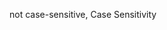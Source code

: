not case-sensitive, Case Sensitivity

<script> element, Client-Side JavaScript

scripting document content, Client-Side JavaScript

String class methods, HTML Methods

strings, single- and double-quoted, String Literals

using JavaScript to script content, Client-Side JavaScript

<html> elements, manifest attribute, The Application Cache Manifest

HTML forms, HTML Forms, Select and Option Elements, HTML Forms, Selecting Forms and Form Elements, Form and Element Properties, Form and Element Event Handlers, Push Buttons, Toggle Buttons, Text Fields, Select and Option Elements, Form events, HTML5 Events, Handler Return Value, Form-encoded requests, HTTP Progress Events, Getting and Setting HTML Form Values, Form, Event Handlers, FormControl, FormControl, FormData, FormValidity, HTMLFormControlsCollection

elements, HTML Forms

events, Form events

form and element event handlers, Form and Element Event Handlers

form and element properties, Form and Element Properties

Form objects, Form, Event Handlers

form-encoded HTTP requests, Form-encoded requests, HTTP Progress Events

FormControl objects, FormControl, FormControl

FormData objects, FormData

FormValidity objects, FormValidity

getting and setting values, Getting and Setting HTML Form Values

handler return value, preventing invalid input, Handler Return Value

HTMLFormControlsCollection object, HTMLFormControlsCollection

new features in HTML5, HTML5 Events

push buttons, Push Buttons

select and option elements, Select and Option Elements

selecting forms and form elements, Selecting Forms and Form Elements

text fields, Text Fields

toggle buttons, Toggle Buttons

html( ) method, jQuery, Getting and Setting Element Content

HTML5, JavaScript in Web Applications, Client-Side JavaScript Threading Model, Cross-Site Scripting, Relationships Between Frames, JavaScript in Interacting Windows, Selecting Elements by CSS Class, Dataset Attributes, Element Content As HTML, Element Content As HTML, Text Fields, Editable Content, Scripting CSS Classes, HTML5 Events, Setting Event Handler Attributes, Document Load Events, Drag and Drop Events, Getting and Setting CSS Classes, Client-Side Storage, Application Storage and Offline Webapps, SVG: Scalable Vector Graphics, HTML5 APIs, Web Sockets, Geolocation, History Management, History Management, Cross-Origin Messaging, Cross-Origin Messaging, Web Workers, Web Workers, Typed Arrays and ArrayBuffers, Typed Arrays and ArrayBuffers, Typed Arrays and ArrayBuffers, Blobs, Reading Blobs, The Filesystem API, Client-Side Databases, Client-Side Databases, Web Sockets, Web Sockets, Web Sockets

APIs for web applications, JavaScript in Web Applications

application cache, Application Storage and Offline Webapps

Blobs, Blobs, Reading Blobs

classList property, Scripting CSS Classes, Getting and Setting CSS Classes

client-side databases, Client-Side Databases, Web Sockets

cross-origin messaging, Cross-Origin Messaging, Web Workers

dataset attributes and dataset property, Dataset Attributes

DOMContentLoaded event, Document Load Events

drag and drop (DnD) API, Drag and Drop Events

editing commands, Editable Content

event handlers directed at browser as a whole, Setting Event Handler Attributes

events, HTML5 Events

Filesystem API, The Filesystem API, Client-Side Databases

frames property as self-referential property, Relationships Between Frames

Geolocation API, Geolocation, History Management

getElementsByClassName( ) method, Selecting Elements by CSS Class

history management, History Management, Cross-Origin Messaging

innerHTML and outerHTML properties, Element Content As HTML

insertAdjacentHTML( ) method, Element Content As HTML

Offline Web Applications API, Client-Side Storage

placeholder attribute, text fields, Text Fields

sandbox attribute for <iframe> element, Cross-Site Scripting

SVG markup appearing directly in HTML files, SVG: Scalable Vector Graphics

typed arrays and ArrayBuffers, Typed Arrays and ArrayBuffers, Typed Arrays and ArrayBuffers

「web workers」, Client-Side JavaScript Threading Model

Web Workers specification, Web Workers, Typed Arrays and ArrayBuffers

WebSocket API, Web Sockets, Web Sockets

WindowProxy object, JavaScript in Interacting Windows

HTMLCollection object, Selecting Elements by Type, Selecting Elements by Type, Selecting Forms and Form Elements, HTMLCollection

form elements, Selecting Forms and Form Elements

overview of, Selecting Elements by Type

HTMLDocument object, Overview of the DOM, Selecting Elements by Name, Selecting Elements by Type

(see also Document object)

getElementsByName( ) method, Selecting Elements by Name

images, forms, and links properties, Selecting Elements by Type

HTMLElement object, Script Type, Document Elements As Window Properties, Overview of the DOM, HTML Attributes As Element Properties

(see also Element object)

properties mirroring HTML attributes of elements, HTML Attributes As Element Properties

representing HTML elements in documents, Document Elements As Window Properties

text property, Script Type

htmlFor property, Properties, Properties

Label object, Properties

Output object, Properties

HTMLOptionsCollection object, HTMLOptionsCollection

HTTP, Node Example: HTTP Server, Node Example: HTTP Client Utilities Module, Node Example: HTTP Client Utilities Module, Node Example: HTTP Client Utilities Module, HTML Attributes As Element Properties, Scripted HTTP, Comet with Server-Sent Events, Using XMLHttpRequest, HTTP by <script>: JSONP, HTTP by <script>: JSONP, Comet with Server-Sent Events, Comet with Server-Sent Events, Comet with Server-Sent Events, Web Sockets

attributes of HTML elements, HTML Attributes As Element Properties

client utilities module in Node (example), Node Example: HTTP Client Utilities Module, Node Example: HTTP Client Utilities Module

HTTP server in Node (example), Node Example: HTTP Server, Node Example: HTTP Client Utilities Module

scripted, Scripted HTTP, Comet with Server-Sent Events, Using XMLHttpRequest, HTTP by <script>: JSONP, HTTP by <script>: JSONP, Comet with Server-Sent Events, Comet with Server-Sent Events, Comet with Server-Sent Events

using <script> elements, HTTP by <script>: JSONP, Comet with Server-Sent Events

using Comet with Server-Sent Events, Comet with Server-Sent Events, Comet with Server-Sent Events

using XMLHttpRequest, Using XMLHttpRequest, HTTP by <script>: JSONP

HTTP methods, Specifying the Request

hyperlinks, JavaScript in URLs, Bookmarklets, Push Buttons, Link

bookmarking destination of, Bookmarklets

Link objects, Link

onclick event handler, Push Buttons

hyphenated attribute names, Dataset Attributes

I

i (case-insensitive matching) in regular expressions, Flags

I/O, Asynchronous I/O with Node, Node Example: HTTP Client Utilities Module, Node Example: HTTP Server, Node Example: HTTP Client Utilities Module, Node Example: HTTP Client Utilities Module, Node Example: HTTP Client Utilities Module

asynchronous, scripting with Node, Asynchronous I/O with Node, Node Example: HTTP Client Utilities Module, Node Example: HTTP Server, Node Example: HTTP Client Utilities Module, Node Example: HTTP Client Utilities Module, Node Example: HTTP Client Utilities Module

HTTP client (example), Node Example: HTTP Client Utilities Module, Node Example: HTTP Client Utilities Module

HTTP server (example), Node Example: HTTP Server, Node Example: HTTP Client Utilities Module

id attribute, HTML elements, Document Elements As Window Properties

id property, Element object, Properties

IDBRange object, Client-Side Databases

identifiers, Whitespace, Line Breaks, and Format Control Characters, Identifiers and Reserved Words, Property Access Expressions, Labeled Statements

defined, Identifiers and Reserved Words

format control characters and, Whitespace, Line Breaks, and Format Control Characters

in labeled statements, Labeled Statements

in property access expressions, Property Access Expressions

identity operator, Equality and Inequality Operators (see operators; strict equality operator)

if statements, if, if, else if, Array Comprehensions

in array comprehensions, Array Comprehensions

in else if statements, else if

nested, with else clauses, if

<iframe> elements, The Same-Origin Policy, Cross-Site Scripting, Browsing History, Browsing History, Document Elements As Window Properties, Multiple Windows and Frames, Opening and Closing Windows, Closing windows, Relationships Between Frames, Selecting Elements by Name, Editable Content, Scripted HTTP, Using a selection as context

Ajax transport with, Scripted HTTP

browsing history and, Browsing History

contentWindow property, Relationships Between Frames

deleting to close frames, Closing windows

document properties for, referring to Window object, Selecting Elements by Name

making document editable in, Editable Content

name attribute, Opening and Closing Windows

nested documents in HTML documents, Multiple Windows and Frames

returning contents of, Using a selection as context

sandbox attribute in HTML5, Cross-Site Scripting

using in history management, Browsing History

with name and id attribute, becoming value of global variable, Document Elements As Window Properties

IFrame object, IFrame

ignoreCase property, RegExp object, RegExp Properties, RegExp.ignoreCase

ImageData object, Pixel Manipulation

ImageData objects, Web Worker Examples, Typed Arrays and ArrayBuffers, ImageData createImageData(ImageData imagedata) , void putImageData(ImageData imagedata, double dx, dy, [sx, sy, sw, sh]) , ImageData

copying onto the canvas, void putImageData(ImageData imagedata, double dx, dy, [sx, sy, sw, sh])

creating, ImageData createImageData(ImageData imagedata)

data property, array of bytes, Typed Arrays and ArrayBuffers

passing to worker via postMessage( ), Web Worker Examples

images, Scripting Images, Unobtrusive Image Rollovers, Images, Images, Images, Web Worker Examples, Blob URLs, Drawing images, Image

displaying dropped image files with Blob URLs, Blob URLs

drawing in canvas, Images, Images, Drawing images

extracting canvas content as, Images

Image object, Image

scripting, Scripting Images

unobtrusive image rollovers, Unobtrusive Image Rollovers

Web Worker for image processing (example), Web Worker Examples

images property, HTMLDocument object, Selecting Elements by Type

<img> elements, Scripted HTTP, Scripting Images, SVG: Scalable Vector Graphics

Ajax transport and, Scripted HTTP

displaying SVG images, SVG: Scalable Vector Graphics

immutable classes, defining, Defining Immutable Classes, Encapsulating Object State

immutable objects, The extensible Attribute, Object.freeze(), Arguments

immutable types, Types, Values, and Variables

implementation property, Document, Properties

importNode( ), Document object, Creating Nodes, Node importNode(Node node, boolean deep)

importScripts( ), WorkerGlobalScope object, Worker Scope, void importScripts(string urls...)

in operator, Operator Overview, The in Operator, Testing Properties

testing for inherited or noninherited properties, Testing Properties

inArray( ) method, Utility Functions

increment expression (for loops), for

indeterminate property, Input object, Properties

index property, Option object, Properties

index( ) method, jQuery, Queries and Query Results

IndexedDB API, Client-Side Storage, Client-Side Databases, Web Sockets, Client-Side Databases, Web Sockets

database of U.S. postal codes (example), Client-Side Databases, Web Sockets

indexes, Text, Arrays, Reading and Writing Array Elements, indexOf() and lastIndexOf()

array, Arrays, Reading and Writing Array Elements, indexOf() and lastIndexOf()

indexOf ( ) and lastIndexOf ( ) methods, indexOf() and lastIndexOf()

object property names versus, Reading and Writing Array Elements

zero-based, string and array, Text

indexOf( ) method, indexOf() and lastIndexOf(), Arguments, String.indexOf()

Array object, indexOf() and lastIndexOf(), Arguments

String object, String.indexOf()

inequality operators, Equality and Inequality Operators (see ! (exclamation mark), under Symbols)

infinite loops, for

Infinity property, Description

infinity values, Arithmetic in JavaScript

info( ) method, Console object, void info(any message...)

inheritance, Object.create(), Inheritance, Enumerating Properties, Property Getters and Setters, Classes and Prototypes, Classes and Constructors, Defining a Subclass, Composition Versus Subclassing

accessor properties, Property Getters and Setters

classes and prototypes, Classes and Prototypes

creating new object that inherits from prototype, Object.create()

enumeration of properties and, Enumerating Properties

favoring composition over, in object-oriented design, Composition Versus Subclassing

object properties, Inheritance

prototype constructor as prototype for new object, Classes and Constructors

subclasses, Defining a Subclass

inherited properties, Objects

initEvent( ) method, Event object, void initEvent(string type, boolean bubbles, boolean cancelable)

initialize expression (for loops), for

initializer expressions, Core JavaScript, Object and Array Initializers

initialTime, MediaElement object, Controlling Media Playback, Properties

inline styles, scripting, Scripting Inline Styles, CSS Animations, CSS Animations, CSS Animations, Querying Computed Styles

CSS animations, CSS Animations, CSS Animations

setting while querying computed styles, Querying Computed Styles

innerHeight and innerWidth properties, Window object, Properties

innerHTML property, Element object, Element Content As HTML, Removing and Replacing Nodes, Using DocumentFragments, The document.write() Method, Getting and Setting Element Content, Properties

streaming API for, The document.write() Method

use in jQuery to get element content, Getting and Setting Element Content

using to implement outerHTML, Removing and Replacing Nodes

innerText property, Element object, Element Content As Plain Text

innerWidth( ) and innerHeight( ) methods, jQuery, Getting and Setting Element Geometry

<input> elements, buttons defined as, Push Buttons, Uploading a file

file uploads with, Uploading a file

input events, Types of Events, Form events

device-dependent and -independent, Types of Events

triggered on text input form elements, Form events

Input object, Input, Properties, Methods

methods, Methods

properties, Properties

input variable, Document Elements As Window Properties

inputMethod, Event object, DOM Events, Text Events, Proposed Properties

insertAdjacentHTML( ), Element object, Element Content As HTML, Using DocumentFragments, void insertAdjacentHTML(string position, string text)

implementing using innerHTML and DocumentFragment, Using DocumentFragments

insertAfter( ) method, jQuery, Inserting and Replacing Elements

insertBefore( ) method, jQuery, Inserting and Replacing Elements

insertBefore( ) method, Node object, Inserting Nodes, Node insertBefore(Node newChild, Node refChild)

insertCell( ) method, TableRow object, Element insertCell([long index])

insertData( ) method, Methods, void insertData(unsigned long offset, string text)

Comment node, Methods

Text node, void insertData(unsigned long offset, string text)

insertion and deletion methods in jQuery, jQuery Insertion and Deletion Methods

insertRow( ) method, TableRow insertRow([long index]) , TableRow insertRow([long index])

Table object, TableRow insertRow([long index])

TableSection object, TableRow insertRow([long index])

insertRule( ), CSSStyleSheet object, Querying, Inserting and Deleting Stylesheet Rules, Methods

inspect( ), ConsoleCommandLine, void inspect(any object, [string tabname])

instance fields and methods (Java classes), Java-Style Classes in JavaScript

instance objects, Java-Style Classes in JavaScript

instanceof operator, Operator Overview, The instanceof Operator, The prototype Attribute, Array Type, Constructors and Class Identity, The instanceof operator, Scripting Java with Rhino, JavaScript in Interacting Windows

determining class of an object, The instanceof operator

inability to distinguish array type, Array Type

isPrototypeOf( ) method and, The prototype Attribute

not working across windows, JavaScript in Interacting Windows

using with constructors to test objects’ class membership, Constructors and Class Identity

working with Java objects and classes in Rhino, Scripting Java with Rhino

instances, Classes and Modules, Classes and Prototypes, The constructor Property, Comparison Methods, Constructor Overloading and Factory Methods

arrays of, sorting, Comparison Methods

constructor property, The constructor Property

creating and initializing with factory function, Classes and Prototypes

factory methods returning, Constructor Overloading and Factory Methods

Int16Array class, TypedArray

Int32Array class, TypedArray

Int8Array class, Typed Arrays and ArrayBuffers, TypedArray

integer literals, Integer Literals

integers, Numbers

interacting windows, JavaScript in, JavaScript in Interacting Windows

interfaces, Scripting Java with Rhino (see UI (user interface))

Internet Explorer (IE), Callable Objects, Event-Driven JavaScript, Compatibility and Interoperability, Conditional Comments in Internet Explorer, Cross-Site Scripting, Timers, The Navigator Object, Selecting Elements by CSS Class, Element Content As Plain Text, Querying Selected Text, The border-box model and the box-sizing property, Color, Transparency, and Translucency, Querying Computed Styles, Querying, Inserting and Deleting Stylesheet Rules, Form events, Mouse events, attachEvent(), Event Propagation, Drag and Drop Events, Text Events, Using XMLHttpRequest, Client-Side Storage, IE userData Persistence, Application Storage and Offline Webapps, Graphics in a <canvas>, Internet Explorer Methods

<canvas> element, Graphics in a <canvas>

clientInformation property, Window object, The Navigator Object

computed styles, Querying Computed Styles

conditional comments in, Conditional Comments in Internet Explorer

CSS box model, The border-box model and the box-sizing property

current version, Compatibility and Interoperability

drag and drop (DnD) API, Drag and Drop Events

event model, Event-Driven JavaScript, Form events, attachEvent(), Event Propagation, Internet Explorer Methods

attachEvent( ) and addEventListener( ) methods, Event-Driven JavaScript

attachEvent( ) and detachEvent( ) methods, attachEvent(), Internet Explorer Methods

event capturing and, Event Propagation

form events, Form events

filter property, Color, Transparency, and Translucency

innerText property instead of textContent, Element Content As Plain Text

nonbubbling mouse events, Mouse events

not supporting getElementsByClassName( ), Selecting Elements by CSS Class

propertychange event, using to detect text input, Text Events

querying selected text, Querying Selected Text

removing script tags and other executable content in IE8, Cross-Site Scripting

rules property instead of cssRules, Querying, Inserting and Deleting Stylesheet Rules

timer methods, Timers

use of callable host objects rather than native Function objects, Callable Objects

userData API, Client-Side Storage

userData persistence, IE userData Persistence, Application Storage and Offline Webapps

XMLHttpRequest in IE 6, Using XMLHttpRequest

interpreters, Introduction to JavaScript, JavaScript Subsets and Extensions, Constants and Scoped Variables, E4X: ECMAScript for XML

JavaScript versions, Constants and Scoped Variables

support for E4X, E4X: ECMAScript for XML

support for JavaScript extensions, JavaScript Subsets and Extensions

invocation context, Functions

invocation expressions, Invocation Expressions, Operator Precedence, Function Invocation

function invocation, Function Invocation

precedence, Operator Precedence

invocation order, event handlers, Invocation Order

invoking functions, Invoking Functions, Indirect Invocation, Method Invocation, Constructor Invocation, Indirect Invocation, Event Handler Invocation, Event Cancellation, The jQuery() Function

constructor invocation, Constructor Invocation

event handlers, Event Handler Invocation, Event Cancellation

indirectly, Indirect Invocation

jQuery( ) function, The jQuery() Function

method invocation, Method Invocation

iPhone and iPad, gesture and touch events, Touchscreen and Mobile Events

is( ) method, jQuery, Queries and Query Results, Getting and Setting CSS Classes

isArray( ) function, Utility Functions

isArray( ) method, Array object, Array Type, Strings As Arrays

isContentEditable, Element object, Properties

isDefaultNamespace( ) method, Node object, Node insertBefore(Node newChild, Node refChild)

isEmptyObject( ) function, Utility Functions

isEqualNode( ) method, Node object, boolean isEqualNode(Node other)

isExtensible( ) function, The extensible Attribute, Arguments

isFinite( ) function, Arithmetic in JavaScript, Arguments

isFrozen( ) function, The extensible Attribute, Arguments

isFunction( ) function, Callable Objects, Utility Functions

isNaN( ) function, Arithmetic in JavaScript

isPlainObject( ) function, Utility Functions

isPointInPath( ), CanvasRenderingContext2D, Hit Detection, boolean isPointInPath(double x, y)

isPrototypeOf( ) method, The prototype Attribute, Arguments

isSameNode( ) method, Node object, boolean isSameNode(Node other)

isSealed( ) function, Arguments

isTrusted property, Event object, Properties

item( ) method, Selecting Elements by Type, Selecting Elements by Type, string item(unsigned long index) , HTMLCollection, Element item(unsigned long index) , Node item(unsigned long index) , any item(unsigned long index)

DOMTokenList object, string item(unsigned long index)

HTMLCollection object, Selecting Elements by Type, HTMLCollection

HTMLOptionsCollection object, Element item(unsigned long index)

NodeList object, Selecting Elements by Type, Node item(unsigned long index)

Select element, any item(unsigned long index)

items property, DataTransfer object, Drag and Drop Events, DataTransfer

iterable objects, Iterators

iteration, Iterating Arrays, Iterating Arrays, Iteration, Shorthand Functions, The for/each Loop, Iterators, Generators, Generators, Array Comprehensions, Array Comprehensions, Generator Expressions, E4X: ECMAScript for XML, Scripting Java with Rhino

arrays, Iterating Arrays, Iterating Arrays

for/each loop defined in E4X, E4X: ECMAScript for XML

Java classes and objects with for/in loop, Scripting Java with Rhino

language extensions for, Iteration, Shorthand Functions, The for/each Loop, Iterators, Generators, Generators, Array Comprehensions, Array Comprehensions, Generator Expressions

array comprehensions, Array Comprehensions

for/each loop, The for/each Loop

generator expressions, Generator Expressions

generators, Generators, Array Comprehensions

iterators, Iterators, Generators

Iterator ( ) function, Iterators

__iterator__( ) method, Iterators

J

Java, Scripting Java with Rhino, Asynchronous I/O with Node, Rhino Example, Asynchronous I/O with Node, Scripting Plug-ins and ActiveX Controls

browser plug-ins, Scripting Plug-ins and ActiveX Controls

scripting with Rhino, Scripting Java with Rhino, Asynchronous I/O with Node, Rhino Example, Asynchronous I/O with Node

GUI (graphical user interface) example, Rhino Example, Asynchronous I/O with Node

Java-style classes in JavaScript, Java-Style Classes in JavaScript, Java-Style Classes in JavaScript

javaEnabled( ), Navigator object, The Navigator Object

javaException property, Error object, Scripting Java with Rhino

JavaScript, Introduction to JavaScript, JavaScript Subsets and Extensions, Constants and Scoped Variables, Scripts in External Files

files ending in .js, Scripts in External Files

names and versions, Introduction to JavaScript

versions, JavaScript Subsets and Extensions, Constants and Scoped Variables

JavaScript Object Notation, Serializing Objects, Description (see JSON)

javascript: URLs, JavaScript in URLs, Bookmarklets

using for bookmarklets, Bookmarklets

join( ) method, Array object, join(), Arguments

jQuery, Client-Side JavaScript, Client-Side Frameworks, Selecting Elements with CSS Selectors, The jQuery Library, The jQuery UI Library, jQuery Basics, jQuery Basics, The jQuery() Function, Queries and Query Results, The jQuery() Function, The jQuery() Function, Queries and Query Results, jQuery Getters and Setters, Getting and Setting Element Data, Altering Document Structure, Deleting Elements, Handling Events with jQuery, Live Events, Animated Effects, Canceling, Delaying, and Queuing Effects, Ajax with jQuery, Ajax Events, The load() Method, Ajax Utility Functions, jQuery.getJSON(), The jQuery.ajax() Function, Uncommon options and hooks, The jQuery.ajax() Function, Ajax Events, Utility Functions, Utility Functions, jQuery Selectors, Selection Methods, Simple selectors, Simple selectors, Selector combinations, Selector groups, Selection Methods, Reverting to a previous selection, Extending jQuery with Plug-ins, The jQuery UI Library, Extending jQuery with Plug-ins, The jQuery UI Library, The jQuery UI Library, Description, jQuery Utility Functions, jQuery Selector Grammar, Basic jQuery Methods and Properties, jQuery Selection Methods, jQuery Element Methods, jQuery Insertion and Deletion Methods, jQuery Event Methods, jQuery Effects and Animation Methods, jQuery Ajax Functions, jQuery Utility Functions

Ajax functions, jQuery Ajax Functions

Ajax in jQuery 1.5, The jQuery.ajax() Function

Ajax with, Ajax with jQuery, Ajax Events, The load() Method, Ajax Utility Functions, jQuery.getJSON(), The jQuery.ajax() Function, Uncommon options and hooks, Ajax Events

Ajax events, Ajax Events

ajax( ) function, The jQuery.ajax() Function, Uncommon options and hooks

load( ) method, The load() Method

passing data to Ajax utilities, jQuery.getJSON()

utility functions, Ajax Utility Functions

altering document structure, Altering Document Structure, Deleting Elements

animated effects, Animated Effects, Canceling, Delaying, and Queuing Effects

basic methods and properties, Basic jQuery Methods and Properties

basics of, jQuery Basics

CSS selector-based queries, Selecting Elements with CSS Selectors

effects and animation methods, jQuery Effects and Animation Methods

element methods, jQuery Element Methods

event methods, jQuery Event Methods

extending with plugins, Extending jQuery with Plug-ins, The jQuery UI Library

getters and setters, jQuery Getters and Setters, Getting and Setting Element Data

handling events with, Handling Events with jQuery, Live Events

insertion and deletion methods, jQuery Insertion and Deletion Methods

jQuery( ) function ($( )), The jQuery() Function, Queries and Query Results

names of functions and methods in official documentation, The jQuery() Function

obtaining, jQuery Basics

queries and query results, Queries and Query Results

selection methods, Selection Methods, Reverting to a previous selection, jQuery Selection Methods

selector grammar, jQuery Selector Grammar

selectors, jQuery Selectors, Selection Methods, Simple selectors, Simple selectors, Selector combinations, Selector groups

combinations of, Selector combinations

groups of, Selector groups

simple, Simple selectors, Simple selectors

terminology, The jQuery() Function

UI library, The jQuery UI Library

utility functions, Utility Functions, Utility Functions, jQuery Utility Functions

jquery property, Queries and Query Results

jQuery.easing object, The animation options object

jQuery.fx.speeds, Animated Effects

jqXHR object, The jQuery.ajax() Function

JSON, Serializing Objects, The toJSON() Method, Standard Conversion Methods, Decoding the response, JSON-encoded requests, jQuery.getJSON(), Utility Functions, Description, Examples

jQuery.getJSON( ) function, jQuery.getJSON()

jQuery.parseJSON( ) function, Utility Functions

making HTTP POST request with JSON-encoded body, JSON-encoded requests

methods, implementation in classes, Standard Conversion Methods

parsing HTTP response, Decoding the response

toJSON( ) method, The toJSON() Method

JSON.parse( ) function, Serializing Objects, Arguments

JSON.stringify( ) function, Serializing Objects, History Management, Arguments

JSONP, HTTP by <script>: JSONP, Comet with Server-Sent Events, HTTP by <script>: JSONP, jQuery.getJSON()

making request with script element, HTTP by <script>: JSONP

request specified by URL or data string passed to jQuery.getJSON( ), jQuery.getJSON()

jump statements, Statements, Jumps, Labeled Statements, break, continue, return, throw, try/catch/finally

break, break

continue, continue

labeled, Labeled Statements

return, return

throw, throw

try/catch/finally, try/catch/finally

K

key events, Key events

key property, DOM Events, Keyboard Events, Proposed Properties, StorageEvent

Event object, DOM Events, Proposed Properties

StorageEvent object, StorageEvent

key( ) method, Storage object, any getItem(string key)

keyboard events, Text Events, Keyboard Events, Keyboard Events, Keyboard Events, Keyboard Events, Keyboard Events, Simple Event Handler Registration

event handler registration with jQuery, Simple Event Handler Registration

keydown and keyup, Keyboard Events

